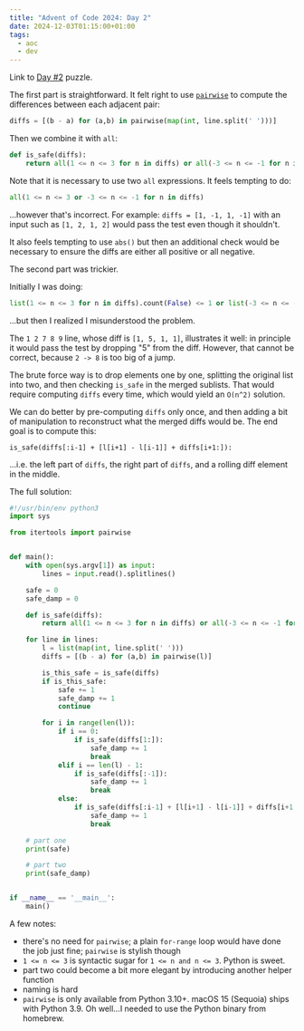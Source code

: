 ```yaml
---
title: "Advent of Code 2024: Day 2"
date: 2024-12-03T01:15:00+01:00
tags:
  - aoc
  - dev
---
```


Link to [Day #2](https://adventofcode.com/2024/day/2) puzzle.


The first part is straightforward. It felt right to use [`pairwise`](https://docs.python.org/3/library/itertools.html#itertools.pairwise) to compute the differences between each adjacent pair:

```python
diffs = [(b - a) for (a,b) in pairwise(map(int, line.split(' ')))]
```

Then we combine it with `all`:

```python
def is_safe(diffs):
    return all(1 <= n <= 3 for n in diffs) or all(-3 <= n <= -1 for n in diffs)
```

Note that it is necessary to use two `all` expressions. It feels tempting to do:

```python
all(1 <= n <= 3 or -3 <= n <= -1 for n in diffs)
```

...however that's incorrect. For example: `diffs = [1, -1, 1, -1]` with an input
such as `[1, 2, 1, 2]` would pass the test even though it shouldn't.

It also feels tempting to use `abs()` but then an additional check would be
necessary to ensure the diffs are either all positive or all negative.

The second part was trickier.

Initially I was doing:

```python
list(1 <= n <= 3 for n in diffs).count(False) <= 1 or list(-3 <= n <= -1 for n in diffs).count(False) <= 1
```

...but then I realized I misunderstood the problem.

The `1 2 7 8 9` line, whose diff is `[1, 5, 1, 1]`, illustrates it well: in
principle it would pass the test by dropping "5" from the diff. However, that
cannot be correct, because `2 -> 8` is too big of a jump.

The brute force way is to drop elements one by one, splitting the original list
into two, and then checking `is_safe` in the merged sublists. That would
require computing `diffs` every time, which would yield an `O(n^2)` solution.

We can do better by pre-computing `diffs` only once, and then adding a bit of
manipulation to reconstruct what the merged diffs would be. The end goal is to
compute this:

```python3
is_safe(diffs[:i-1] + [l[i+1] - l[i-1]] + diffs[i+1:]):
```

...i.e. the left part of `diffs`, the right part of `diffs`, and a rolling diff
element in the middle.

The full solution:

```python
#!/usr/bin/env python3
import sys

from itertools import pairwise


def main():
    with open(sys.argv[1]) as input:
        lines = input.read().splitlines()

    safe = 0
    safe_damp = 0

    def is_safe(diffs):
        return all(1 <= n <= 3 for n in diffs) or all(-3 <= n <= -1 for n in diffs)

    for line in lines:
        l = list(map(int, line.split(' ')))
        diffs = [(b - a) for (a,b) in pairwise(l)]

        is_this_safe = is_safe(diffs)
        if is_this_safe:
            safe += 1
            safe_damp += 1
            continue

        for i in range(len(l)):
            if i == 0:
                if is_safe(diffs[1:]):
                    safe_damp += 1
                    break
            elif i == len(l) - 1:
                if is_safe(diffs[:-1]):
                    safe_damp += 1
                    break
            else:
                if is_safe(diffs[:i-1] + [l[i+1] - l[i-1]] + diffs[i+1:]):
                    safe_damp += 1
                    break

    # part one
    print(safe)

    # part two
    print(safe_damp)


if __name__ == '__main__':
    main()
```

A few notes:

- there's no need for `pairwise`; a plain `for-range` loop would have done the
  job just fine; `pairwise` is stylish though
- `1 <= n <= 3` is syntactic sugar for `1 <= n and n <= 3`. Python is sweet.
- part two could become a bit more elegant by introducing another helper
  function
- naming is hard
- `pairwise` is only available from Python 3.10+. macOS 15 (Sequoia) ships with
  Python 3.9. Oh well...I needed to use the Python binary from homebrew.
